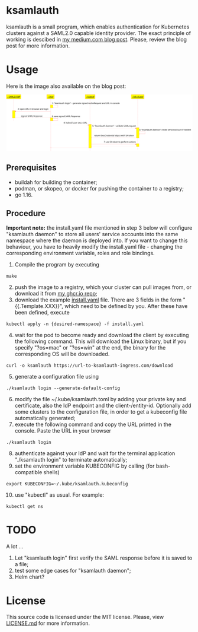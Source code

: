 # ksamlauth

ksamlauth is a small program, which enables authentication for Kubernetes clusters against a SAML2.0 capable identity provider. The exact principle of working is descibed in [my medium.com blog post](https://mihail-milev.medium.com/kubernetes-authentication-using-saml2-0-4167c0051ebe). Please, review the blog post for more information.

# Usage

Here is the image also available on the blog post:

![ksamlauth UML diagram](/assets/ksamlauth.png "ksamlauth UML diagram")

## Prerequisites

- buildah for building the container;
- podman, or skopeo, or docker for pushing the container to a registry;
- go 1.16.

## Procedure

**Important note:** the install.yaml file mentioned in step 3 below will configure "ksamlauth daemon" to store all users' service accounts into the same namespace where the daemon is deployed into. If you want to change this behaviour, you have to heavily modify the install.yaml file - changing the corresponding environment variable, roles and role bindings.

1. Compile the program by executing
```
make
```
2. push the image to a registry, which your cluster can pull images from, or download it from [my ghcr.io repo](https://github.com/mihail-milev/ksamlauth/pkgs/container/ksamlauth);
3. download the example [install.yaml](/assets/install.yaml) file. There are 3 fields in the form "{{.Template.XXX}}", which need to be defined by you. After these have been defined, execute
```
kubectl apply -n {desired-namespace} -f install.yaml
```
4. wait for the pod to become ready and download the client by executing the following command. This will download the Linux binary, but if you specify "?os=mac" or "?os=win" at the end, the binary for the corresponding OS will be downloaded.
```
curl -o ksamlauth https://url-to-ksamlauth-ingress.com/download
```
5. generate a configuration file using 
```
./ksamlauth login --generate-default-config
```
6. modify the file ~/.kube/ksamlauth.toml by adding your private key and certificate, also the IdP endpoint and the client-/entity-id. Optionally add some clusters to the configuration file, in order to get a kubeconfig file automatically generated;
7. execute the following command and copy the URL printed in the console. Paste the URL in your browser
```
./ksamlauth login
```
8. authenticate against your IdP and wait for the terminal application "./ksamlauth login" to terminate automatically;
9. set the environment variable KUBECONFIG by calling (for bash-compatible shells)
```
export KUBECONFIG=~/.kube/ksamlauth.kubeconfig
```
10. use "kubectl" as usual. For example: 
```
kubectl get ns
```

# TODO

A lot ...

1. Let "ksamlauth login" first verify the SAML response before it is saved to a file;
2. test some edge cases for "ksamlauth daemon";
3. Helm chart?

# License

This source code is licensed under the MIT license. Please, view [LICENSE.md](/LICENSE.md) for more information.